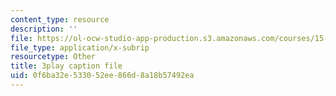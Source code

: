 ```yaml
---
content_type: resource
description: ''
file: https://ol-ocw-studio-app-production.s3.amazonaws.com/courses/15-s12-blockchain-and-money-fall-2018/0f6ba32e533052ee866d8a18b57492ea_ObGYNQLG3us.vtt
file_type: application/x-subrip
resourcetype: Other
title: 3play caption file
uid: 0f6ba32e-5330-52ee-866d-8a18b57492ea
---
```

